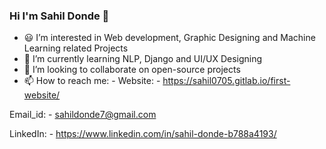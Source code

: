 ### Hi I'm Sahil Donde 👋

- 😃 I’m interested in Web development, Graphic Designing and Machine Learning related Projects
- 🌱 I’m currently learning NLP, Django and UI/UX Designing
- 🤝 I’m looking to collaborate on open-source projects
- 📫 How to reach me: -
Website: - https://sahil0705.gitlab.io/first-website/

Email_id: - sahildonde7@gmail.com

LinkedIn: - https://www.linkedin.com/in/sahil-donde-b788a4193/

